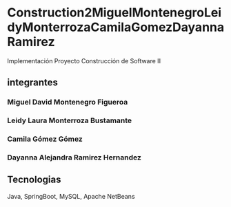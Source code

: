 # Construction2MiguelMontenegroLeidyMonterrozaCamilaGomezDayannaRamirez

Implementación Proyecto Construcción de Software II

## integrantes 

### Miguel David Montenegro Figueroa
### Leidy Laura Monterroza Bustamante
### Camila Gómez Gómez 
### Dayanna Alejandra Ramirez Hernandez

## Tecnologias
Java, SpringBoot, MySQL, Apache NetBeans 

